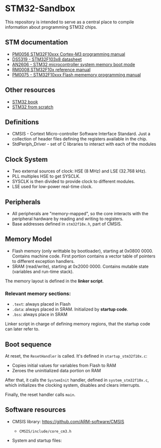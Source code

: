 # STM32-Sandbox

This repository is intended to serve as a central place to compile
information about programming STM32 chips.

## STM documentation

- [PM0056 STM32F10xxx Cortex-M3 programming manual](http://www.st.com/content/ccc/resource/technical/document/programming_manual/5b/ca/8d/83/56/7f/40/08/CD00228163.pdf/files/CD00228163.pdf/jcr:content/translations/en.CD00228163.pdf)
- [DS5319 - STM32F103x8 datasheet](http://www.st.com/content/ccc/resource/technical/document/datasheet/33/d4/6f/1d/df/0b/4c/6d/CD00161566.pdf/files/CD00161566.pdf/jcr:content/translations/en.CD00161566.pdf)
- [AN2606 - STM32 microcontroller system memory boot mode](http://www.st.com/content/ccc/resource/technical/document/application_note/b9/9b/16/3a/12/1e/40/0c/CD00167594.pdf/files/CD00167594.pdf/jcr:content/translations/en.CD00167594.pdf)
- [RM0008 STM32F10x reference manual](http://www.st.com/content/ccc/resource/technical/document/reference_manual/59/b9/ba/7f/11/af/43/d5/CD00171190.pdf/files/CD00171190.pdf/jcr:content/translations/en.CD00171190.pdf)
- [PM0075 - STM32F10xxx Flash mememory programming manual](http://www.st.com/content/ccc/resource/technical/document/programming_manual/10/98/e8/d4/2b/51/4b/f5/CD00283419.pdf/files/CD00283419.pdf/jcr:content/translations/en.CD00283419.pdf)

## Other resources
- [STM32 book](https://www.cs.indiana.edu/~geobrown/book.pdf)
- [STM32 from scratch](https://tty.uchuujin.de/2016/02/stm32-from-scratch-bare-minimals/)

## Definitions

- CMSIS - Cortext Micro-controller Software Interface Standard. Just a collection
of header files defining the registers available in the chip.
- StdPeriph_Driver - set of C libraries to interact with each of the modules

## Clock System

- Two external sources of clock: HSE (8 MHz) and LSE (32.768 kHz).
- PLL multiples HSE to get SYSCLK.
- SYSCLK is then divided to provide clock to different modules.
- LSE used for low-power real-time clock.

## Peripherals

- All peripherals are "memory-mapped", so the core interacts with the peripheral
hardware by reading and writing to registers.
- Base addresses defined in `stm32f10x.h`, part of CMSIS.

## Memory Model

- Flash memory (only writtable by bootloader), starting at 0x0800 0000.
  Contains machine code.
  First portion contains a vector table of pointers to different exception handlers.
- SRAM (read/write), starting at 0x2000 0000.
  Contains mutable state (variables and run-time stack).

The memory layout is defined in the **linker script**.

### Relevant memory sections:

- `.text`: always placed in Flash
- `.data`: always placed in SRAM. Initialized by **startup code**.
- `.bss`: always place in SRAM

Linker script in charge of defining memory regions, that the startup code
can later refer to.

## Boot sequence

At reset, the `ResetHandler` is called. It's defined in `startup_stm32f10x.c`:

  - Copies initial values for variables from Flash to RAM
  - Zeroes the uninitialized data portion on RAM

After that, it calls the `SystemInit` handler, defined in `system_stm32f10x.c`,
which initializes the clocking system, disables and clears interrupts.

Finally, the reset handler calls `main`.

## Software resources

- CMSIS library: https://github.com/ARM-software/CMSIS
  - `CMSIS/include/core_cm3.h`

- System and startup files:


